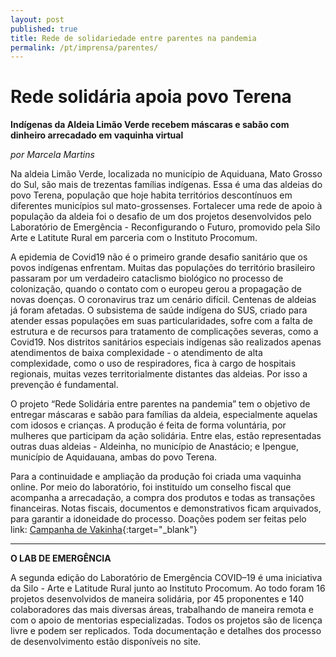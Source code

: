 ```yaml
---
layout: post
published: true
title: Rede de solidariedade entre parentes na pandemia
permalink: /pt/imprensa/parentes/
---
```



# Rede solidária apoia povo Terena
**Indígenas da Aldeia Limão Verde recebem máscaras e sabão com dinheiro arrecadado em vaquinha virtual**

*por Marcela Martins*

Na aldeia Limão Verde, localizada no município de Aquiduana, Mato Grosso do Sul, são mais de trezentas famílias indígenas. Essa é uma das aldeias do povo Terena, população que hoje habita territórios descontínuos em diferentes municípios sul mato-grossenses. Fortalecer uma rede de apoio à população da aldeia foi o desafio de um dos projetos desenvolvidos pelo Laboratório de Emergência - Reconfigurando o Futuro, promovido pela Silo Arte e Latitute Rural em parceria com o Instituto Procomum. 
  
A epidemia de Covid19 não é o primeiro grande desafio sanitário que os povos indígenas enfrentam. Muitas das populações do território brasileiro passaram por um verdadeiro cataclismo biológico no processo de colonização, quando o contato com o europeu gerou a propagação de novas doenças. O coronavirus traz um cenário difícil. Centenas de aldeias já foram afetadas. O subsistema de saúde indígena do SUS, criado para atender essas populações em suas particularidades, sofre com a falta de estrutura e de recursos para tratamento de complicações severas, como a Covid19. Nos distritos sanitários especiais indígenas são realizados apenas atendimentos de baixa complexidade - o atendimento de alta complexidade, como o uso de respiradores, fica à cargo de hospitais regionais, muitas vezes territorialmente distantes das aldeias. Por isso a prevenção é fundamental.
  
O projeto “Rede Solidária entre parentes na pandemia” tem o objetivo de entregar máscaras e sabão para famílias da aldeia, especialmente aquelas com idosos e crianças. A produção é feita de forma voluntária, por mulheres que participam da ação solidária. Entre elas, estão representadas outras duas aldeias - Aldeinha, no município de Anastácio; e Ipengue, município de Aquidauana, ambas do povo Terena.   
  
Para a continuidade e ampliação da produção foi criada uma vaquinha online. Por meio do laboratório, foi instituído um conselho fiscal que acompanha a arrecadação, a compra dos produtos e todas as transações financeiras. Notas fiscais, documentos e demonstrativos ficam arquivados, para garantir a idoneidade do processo. Doações podem ser feitas pelo link:
[Campanha de Vakinha](https://www.vakinha.com.br/vaquinha/acao-solidaria-etnia-terena-no-combate-ao-covid19){:target="_blank"} 

 
---

**O LAB DE EMERGÊNCIA**

A segunda edição do Laboratório de Emergência COVID–19 é uma iniciativa da Silo - Arte e Latitude Rural junto ao Instituto Procomum. Ao todo foram 16 projetos desenvolvidos de maneira solidária, por 45 proponentes e 140 colaboradores das mais diversas áreas, trabalhando de maneira remota e com o apoio de mentorias especializadas. Todos os projetos são de licença livre e podem ser replicados. Toda documentação e detalhes dos processo de desenvolvimento estão disponíveis no site.

